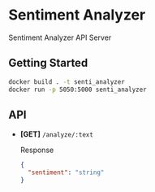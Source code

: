 # Sentiment Analyzer

Sentiment Analyzer API Server

## Getting Started

```bash
docker build . -t senti_analyzer
docker run -p 5050:5000 senti_analyzer
```

## API

- **[GET]** `/analyze/:text`

  Response

  ```json
  {
    "sentiment": "string"
  }
  ```

